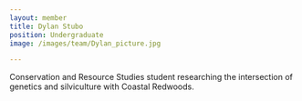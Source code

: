 ```yaml
---
layout: member
title: Dylan Stubo
position: Undergraduate
image: /images/team/Dylan_picture.jpg

---
```


Conservation and Resource Studies student researching the intersection of genetics and silviculture with Coastal Redwoods.
